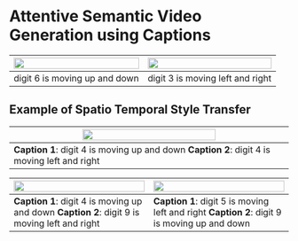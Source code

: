# Attentive Semantic Video Generation using Captions

| <img src="http://i.imgur.com/Gvsbu57.gif" width="100%">|<img src="http://i.imgur.com/UaslWci.gif" width="100%">| 
| ---------------------| ---------------------|
| digit 6 is moving up and down | digit 3 is moving left and right | 

## Example of Spatio Temporal Style Transfer

| <img src="http://i.imgur.com/0QtyPSj.gif" width="70%">| 
| ---------------------|
| **Caption 1**: digit 4 is moving up and down **Caption 2**: digit 4 is moving left and right |  

| <img src="http://i.imgur.com/usaRTaD.gif" width="100%">|<img src="http://i.imgur.com/JiUM3HY.gif" width="100%">| 
| ---------------------| ---------------------|
| **Caption 1**: digit 4 is moving up and down **Caption 2**: digit 9 is moving left and right | **Caption 1**: digit 5 is moving left and right **Caption 2**: digit 9 is moving up and down |

